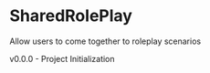 # SharedRolePlay
Allow users to come together to roleplay scenarios

v0.0.0 - Project Initialization